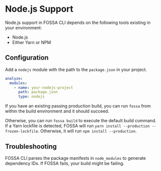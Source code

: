 # Node.js Support

Node.js support in FOSSA CLI depends on the following tools existing in your environment:

- Node.js
- Either Yarn or NPM

## Configuration

Add a `nodejs` module with the path to the `package.json` in your project.

```yaml
analyze:
  modules:
    - name: your-nodejs-project
      path: package.json
      type: nodejs
```

If you have an existing passing production build, you can run `fossa` from within the build environment and it should succeed.

Otherwise, you can run `fossa build` to execute the default build command. If a Yarn lockfile is detected, FOSSA will run `yarn install --production --frozen-lockfile`. Otherwise, it will run `npm install --production`.

## Troubleshooting

FOSSA CLI parses the package manifests in `node_modules` to generate dependency IDs.  If FOSSA fails, your build might be failing.